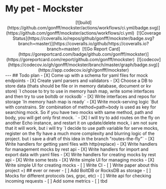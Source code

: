 # My pet - Mockster
<div align="center">
[![build](https://github.com/gonfff/mockster/actions/workflows/ci.yml/badge.svg)](https://github.com/gonfff/mockster/actions/workflows/ci.yml)&nbsp;
[![Coverage Status](https://coveralls.io/repos/github/gonfff/mockster/badge.svg?branch=master)](https://coveralls.io/github/https://coveralls.io?branch=master)&nbsp;
[![Go Report Card](https://goreportcard.com/badge/github.com/gonfff/mockster)](https://goreportcard.com/report/github.com/gonfff/mockster)&nbsp;
[![codecov](https://codecov.io/gh/gonfff/mockster/branch/master/graph/badge.svg)](https://app.codecov.io/gh/gonfff/mockster)
</div>
---
## Todo plan
- [X] Come up with a schema for yaml files for mock endpoints
- [X] Create yaml parsers and validators
- [X] Choose a DB to store data (thats should be file or in memory database, document or kv store) `I choose to try to use in memory hash map, write some interfaces and then try to use boltdb or rocksdb`
- [X] Write interfaces and repos for storage `In memory hash map is ready`
- [X] Write mock-serving logic `But with constrains. Str combination of method+path+body is used as key for searching mock. So if you have two mocks with same method, path and body, you will get only first mock. `
- [X] I will try to add routes on the fly on another Echo instance, and restart it on update/delete mock, i am not sure that it will work, but i will try `I decide to use path variable for serve mocks, register on the fly have a much more complexity and blurring logic of the project. but i save a draft of this idea in the branch "routes-the-fly"`
- [X] Write handlers for getting yaml files with http(replace)
- [X] Write handlers for management mocks by rest api
- [X] Write handlers for import and export data with yaml files
- [X] Write handlers for creating mocks by rest api
- [X] Write some tests
- [X] Write simple UI for managing mocks
- [X] Write simple UI for creating mocks
- [ ] Write CI
- [ ] Write paper about this project =)
## ever or never
- [ ] Add BoltDB or RocksDB as storage
- [ ] Mocks for different protocols (ws, grpc, etc)
- [ ] Write api for checking incoming requests
- [ ] Add some metrics
- [ ] tbd
